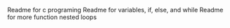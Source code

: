 Readme for c programing 
Readme for variables, if, else, and while
Readme for more function nested loops
